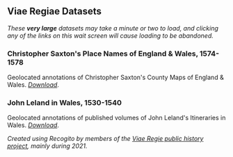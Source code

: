 ## Viae Regiae Datasets

*These **very large** datasets may take a minute or two to load, and clicking any of the links on this wait screen will cause loading to be abandoned.*

### Christopher Saxton's Place Names of England & Wales, 1574-1578

Geolocated annotations of Christopher Saxton's County Maps of England & Wales. [*Download*](https://docuracy.github.io/ViaeRegiae/data/saxton.geojson).

### John Leland in Wales, 1530-1540

Geolocated annotations of published volumes of John Leland's Itineraries in Wales. [*Download*](https://docuracy.github.io/ViaeRegiae/data/leland.geojson).

*Created using Recogito by members of the [Viae Regie public history project](https://github.com/docuracy/ViaeRegiae/), mainly during 2021.*
